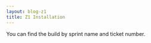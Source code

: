 ```yaml
---
layout: blog-z1
title: Z1 Installation
---
```


You can find the build by sprint name and ticket number.